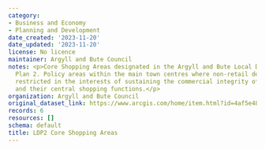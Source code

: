 ```yaml
---
category:
- Business and Economy
- Planning and Development
date_created: '2023-11-20'
date_updated: '2023-11-20'
license: No licence
maintainer: Argyll and Bute Council
notes: <p>Core Shopping Areas designated in the Argyll and Bute Local Development
  Plan 2. Policy areas within the main town centres where non-retail development is
  restricted in the interests of sustaining the commercial integrity of the town centres
  and their central shopping functions.</p>
organization: Argyll and Bute Council
original_dataset_link: https://www.arcgis.com/home/item.html?id=4af5e487e880497cafdeee8eea733bfe
records: 6
resources: []
schema: default
title: LDP2 Core Shopping Areas
---
```

